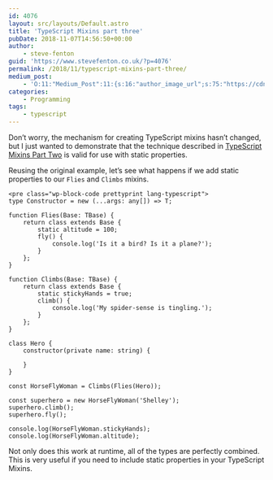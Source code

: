 ```yaml
---
id: 4076
layout: src/layouts/Default.astro
title: 'TypeScript Mixins part three'
pubDate: 2018-11-07T14:56:50+00:00
author:
    - steve-fenton
guid: 'https://www.stevefenton.co.uk/?p=4076'
permalink: /2018/11/typescript-mixins-part-three/
medium_post:
    - 'O:11:"Medium_Post":11:{s:16:"author_image_url";s:75:"https://cdn-images-1.medium.com/fit/c/400/400/1*eXkhfEuF41g5W_xnc_ydLA.jpeg";s:10:"author_url";s:38:"https://medium.com/@steve.fenton.co.uk";s:11:"byline_name";N;s:12:"byline_email";N;s:10:"cross_link";s:3:"yes";s:2:"id";s:12:"76f43985f558";s:21:"follower_notification";s:3:"yes";s:7:"license";s:19:"all-rights-reserved";s:14:"publication_id";s:2:"-1";s:6:"status";s:5:"draft";s:3:"url";s:51:"https://medium.com/@steve.fenton.co.uk/76f43985f558";}'
categories:
    - Programming
tags:
    - typescript
---
```


Don’t worry, the mechanism for creating TypeScript mixins hasn’t changed, but I just wanted to demonstrate that the technique described in [TypeScript Mixins Part Two](https://www.stevefenton.co.uk/2017/08/typescript-mixins-part-two/) is valid for use with static properties.

Reusing the original example, let’s see what happens if we add static properties to our `Flies` and `Climbs` mixins.

```
<pre class="wp-block-code prettyprint lang-typescript">
type Constructor = new (...args: any[]) => T;

function Flies(Base: TBase) {
    return class extends Base {
        static altitude = 100;
        fly() {
            console.log('Is it a bird? Is it a plane?');
        }
    };
}

function Climbs(Base: TBase) {
    return class extends Base {
        static stickyHands = true;
        climb() {
            console.log('My spider-sense is tingling.');
        }
    };
}

class Hero {
    constructor(private name: string) {

    }
}

const HorseFlyWoman = Climbs(Flies(Hero));

const superhero = new HorseFlyWoman('Shelley');
superhero.climb();
superhero.fly();

console.log(HorseFlyWoman.stickyHands);
console.log(HorseFlyWoman.altitude);
```

Not only does this work at runtime, all of the types are perfectly combined. This is very useful if you need to include static properties in your TypeScript Mixins.